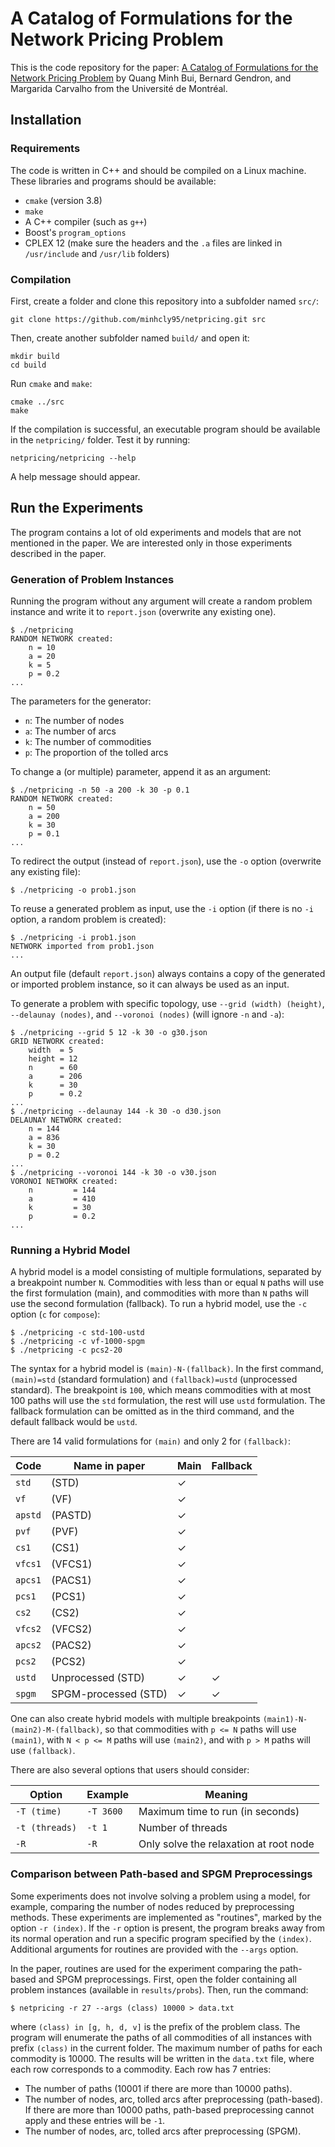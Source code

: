 # A Catalog of Formulations for the Network Pricing Problem

This is the code repository for the paper: [A Catalog of Formulations for the Network
Pricing Problem](https://arxiv.org/pdf/2106.03887.pdf) by Quang Minh Bui, Bernard Gendron, and Margarida Carvalho from the Université de Montréal.

## Installation

### Requirements

The code is written in C++ and should be compiled on a Linux machine. These libraries and programs should be available:

- `cmake` (version 3.8)
- `make`
- A C++ compiler (such as `g++`)
- Boost's `program_options`
- CPLEX 12 (make sure the headers and the `.a` files are linked in `/usr/include` and `/usr/lib` folders)

### Compilation

First, create a folder and clone this repository into a subfolder named `src/`:

```
git clone https://github.com/minhcly95/netpricing.git src
```

Then, create another subfolder named `build/` and open it:

```
mkdir build
cd build
```

Run `cmake` and `make`:

```
cmake ../src
make
```

If the compilation is successful, an executable program should be available in the `netpricing/` folder. Test it by running:

```
netpricing/netpricing --help
```

A help message should appear.

## Run the Experiments

The program contains a lot of old experiments and models that are not mentioned in the paper. We are interested only in those experiments described in the paper.

### Generation of Problem Instances

Running the program without any argument will create a random problem instance and write it to `report.json` (overwrite any existing one).

```
$ ./netpricing
RANDOM NETWORK created:
    n = 10
    a = 20
    k = 5
    p = 0.2
...
```

The parameters for the generator:

- `n`: The number of nodes
- `a`: The number of arcs
- `k`: The number of commodities
- `p`: The proportion of the tolled arcs

To change a (or multiple) parameter, append it as an argument:

```
$ ./netpricing -n 50 -a 200 -k 30 -p 0.1
RANDOM NETWORK created:
    n = 50
    a = 200
    k = 30
    p = 0.1
...
```

To redirect the output (instead of `report.json`), use the `-o` option (overwrite any existing file):

```
$ ./netpricing -o prob1.json
```

To reuse a generated problem as input, use the `-i` option (if there is no `-i` option, a random problem is created):

```
$ ./netpricing -i prob1.json
NETWORK imported from prob1.json
...
```

An output file (default `report.json`) always contains a copy of the generated or imported problem instance, so it can always be used as an input.

To generate a problem with specific topology, use `--grid (width) (height)`, `--delaunay (nodes)`, and `--voronoi (nodes)` (will ignore `-n` and `-a`):

```
$ ./netpricing --grid 5 12 -k 30 -o g30.json
GRID NETWORK created:
    width  = 5
    height = 12
    n      = 60
    a      = 206
    k      = 30
    p      = 0.2
...
$ ./netpricing --delaunay 144 -k 30 -o d30.json
DELAUNAY NETWORK created:
    n = 144
    a = 836
    k = 30
    p = 0.2
...
$ ./netpricing --voronoi 144 -k 30 -o v30.json
VORONOI NETWORK created:
    n         = 144
    a         = 410
    k         = 30
    p         = 0.2
...
```

### Running a Hybrid Model

A hybrid model is a model consisting of multiple formulations, separated by a breakpoint number `N`. Commodities with less than or equal `N` paths will use the first formulation (main), and commodities with more than `N` paths will use the second formulation (fallback). To run a hybrid model, use the `-c` option (`c` for `compose`):

```
$ ./netpricing -c std-100-ustd
$ ./netpricing -c vf-1000-spgm
$ ./netpricing -c pcs2-20
```

The syntax for a hybrid model is `(main)-N-(fallback)`. In the first command, `(main)=std` (standard formulation) and `(fallback)=ustd` (unprocessed standard). The breakpoint is `100`, which means commodities with at most 100 paths will use the `std` formulation, the rest will use `ustd` formulation. The fallback formulation can be omitted as in the third command, and the default fallback would be `ustd`.

There are 14 valid formulations for `(main)` and only 2 for `(fallback)`:

| Code    | Name in paper        | Main | Fallback |
| ------- | -------------------- | ---- | -------- |
| `std`   | (STD)                | ✓    |          |
| `vf`    | (VF)                 | ✓    |          |
| `apstd` | (PASTD)              | ✓    |          |
| `pvf`   | (PVF)                | ✓    |          |
| `cs1`   | (CS1)                | ✓    |          |
| `vfcs1` | (VFCS1)              | ✓    |          |
| `apcs1` | (PACS1)              | ✓    |          |
| `pcs1`  | (PCS1)               | ✓    |          |
| `cs2`   | (CS2)                | ✓    |          |
| `vfcs2` | (VFCS2)              | ✓    |          |
| `apcs2` | (PACS2)              | ✓    |          |
| `pcs2`  | (PCS2)               | ✓    |          |
| `ustd`  | Unprocessed (STD)    | ✓    | ✓        |
| `spgm`  | SPGM-processed (STD) | ✓    | ✓        |

One can also create hybrid models with multiple breakpoints `(main1)-N-(main2)-M-(fallback)`, so that commodities with `p <= N` paths will use `(main1)`, with `N < p <= M` paths will use `(main2)`, and with `p > M` paths will use `(fallback)`.

There are also several options that users should consider:

| Option         | Example   | Meaning                                |
| -------------- | --------- | -------------------------------------- |
| `-T (time)`    | `-T 3600` | Maximum time to run (in seconds)       |
| `-t (threads)` | `-t 1`    | Number of threads                      |
| `-R`           | `-R`      | Only solve the relaxation at root node |

### Comparison between Path-based and SPGM Preprocessings
Some experiments does not involve solving a problem using a model, for example, comparing the number of nodes reduced by preprocessing methods. These experiments are implemented as "routines", marked by the option `-r (index)`. If the `-r` option is present, the program breaks away from its normal operation and run a specific program specified by the `(index)`. Additional arguments for routines are provided with the `--args` option.

In the paper, routines are used for the experiment comparing the path-based and SPGM preprocessings. First, open the folder containing all problem instances (available in `results/probs`). Then, run the command:

```
$ netpricing -r 27 --args (class) 10000 > data.txt
```

where `(class) in [g, h, d, v]` is the prefix of the problem class. The program will enumerate the paths of all commodities of all instances with prefix `(class)` in the current folder. The maximum number of paths for each commodity is 10000. The results will be written in the `data.txt` file, where each row corresponds to a commodity. Each row has 7 entries:

- The number of paths (10001 if there are more than 10000 paths).
- The number of nodes, arc, tolled arcs after preprocessing (path-based). If there are more than 10000 paths, path-based preprocessing cannot apply and these entries will be `-1`.
- The number of nodes, arc, tolled arcs after preprocessing (SPGM).